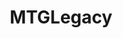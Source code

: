 ---
title: MTGLegacy
crosslinks:
- magicTCG
- magicthecirclejerking
- nicfitmtg
- mtgfinance
- MTGO
- Pauper
- casual
- pathofexile
- CasualMTG
- CompetitiveHS
- mtgalters
- EDH
- MTGDredge
- AskReddit
- PhotoshopRequest
- modernmtg
- iowagamers
---